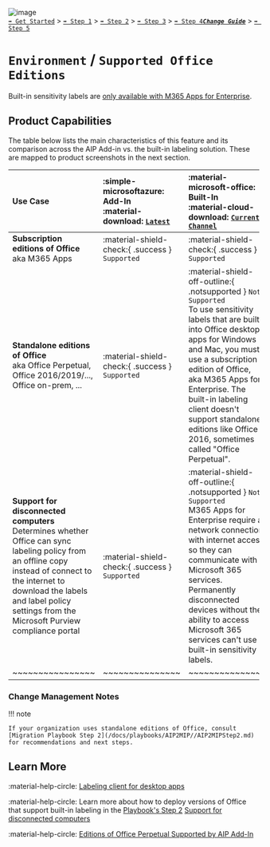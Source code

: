 ![image](https://user-images.githubusercontent.com/43501191/195164735-920ec45a-cd2c-41a1-9d22-6a557ca9ddc3.png)<br>
[`➡️ Get Started`](../../GetStarted.md) > [`➡️ Step 1`](../../AIP2MIPStep1.md) > [`➡️ Step 2`](../../AIP2MIPStep2.md) > [`➡️ Step 3`](../../AIP2MIPStep3.md) > [`➡️ Step 4`](../../AIP2MIPStep4.md)[***`Change Guide`***](../../CompareAIP2MIP.md) > [`➡️ Step 5`](../../AIP2MIPStep5.md)


# `Environment` / `Supported Office Editions`

Built-in sensitivity labels are [only available with M365 Apps for Enterprise](/docs/playbooks/AIP2MIP//AIP2MIPStep2.md). 

## Product Capabilities
The table below lists the main characteristics of this feature and its comparison across the AIP Add-in vs. the built-in labeling solution. These are mapped to product screenshots in the next section. 

| Use Case  | :simple-microsoftazure: Add-In<br>:material-download: [`Latest`][AIPLatest] | :material-microsoft-office: Built-In<br>:material-cloud-download: [`Current Channel`][MIPLatest] |
| :---- | :---- | :---- | 
| **Subscription editions of Office** <br> aka M365 Apps | :material-shield-check:{ .success } `Supported`  |  :material-shield-check:{ .success } `Supported` | 
| **Standalone editions of Office**  <br>aka Office Perpetual, Office 2016/2019/..., Office on-prem, ... | :material-shield-check:{ .success } `Supported`  |  :material-shield-off-outline:{ .notsupported } `Not Supported`<br>To use sensitivity labels that are built into Office desktop apps for Windows and Mac, you must use a subscription edition of Office, aka M365 Apps for Enterprise. The built-in labeling client doesn't support standalone editions like Office 2016, sometimes called "Office Perpetual". | 
| **Support for disconnected computers**<br>Determines whether Office can sync labeling policy from an offline copy instead of connect to the internet to download the labels and label policy settings from the Microsoft Purview compliance portal  | :material-shield-check:{ .success } `Supported`  |  :material-shield-off-outline:{ .notsupported } `Not Supported`<br>M365 Apps for Enterprise require a network connection with internet access so they can communicate with Microsoft 365 services. Permanently disconnected devices without the ability to access Microsoft 365 services can't use built-in sensitivity labels. | 
| ~~~~~~~~~~~~~~~~ | ~~~~~~~~~~~~~~~ | ~~~~~~~~~~~~~~~ | 

### Change Management Notes

!!! note

    If your organization uses standalone editions of Office, consult [Migration Playbook Step 2](/docs/playbooks/AIP2MIP//AIP2MIPStep2.md) 
    for recommendations and next steps.

## Learn More

:material-help-circle: [Labeling client for desktop apps][MIPEditions]

:material-help-circle: Learn more about how to deploy versions of Office that support built-in labeling in the [Playbook's Step 2](../../AIP2MIPStep2.md)
[Support for disconnected computers](https://learn.microsoft.com/en-us/azure/information-protection/rms-client/clientv2-admin-guide-customizations#support-for-disconnected-computers)

:material-help-circle: [Editions of Office Perpetual Supported by AIP Add-In][AIPEditions]




<!-- ============ LINKS =========== -->

[AIPLatest]: https://learn.microsoft.com/en-us/azure/information-protection/rms-client/unifiedlabelingclient-version-release-history
[MIPLatest]: https://learn.microsoft.com/en-us/microsoft-365/compliance/sensitivity-labels-office-apps#support-for-sensitivity-label-capabilities-in-apps

[AIPEditions]: https://learn.microsoft.com/en-us/azure/information-protection/requirements#applications
[MIPEditions]: https://learn.microsoft.com/en-us/microsoft-365/compliance/sensitivity-labels-office-apps#labeling-client-for-desktop-apps
